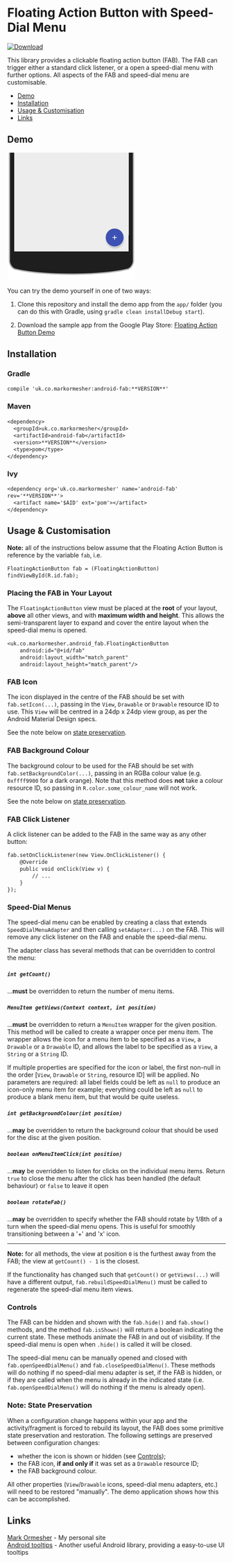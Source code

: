 # Floating Action Button with Speed-Dial Menu

[ ![Download](https://api.bintray.com/packages/markormesher/maven/android-fab/images/download.svg) ](https://bintray.com/markormesher/maven/android-fab/_latestVersion)

This library provides a clickable floating action button (FAB). The FAB can trigger either a standard click listener, or a open a speed-dial menu with further options. All aspects of the FAB and speed-dial menu are customisable.

- [Demo](#demo)
- [Installation](#installation)
- [Usage & Customisation](#usage--customisation)
- [Links](#links)

## Demo

![Demonstration of the speed-dial menu](misc/demo.gif)

You can try the demo yourself in one of two ways:

1. Clone this repository and install the demo app from the `app/` folder (you can do this with Gradle, using `gradle clean installDebug start`).

2. Download the sample app from the Google Play Store: [Floating Action Button Demo](https://play.google.com/store/apps/details?id=uk.co.markormesher.android_fab.app)

## Installation

### Gradle

    compile 'uk.co.markormesher:android-fab:**VERSION**'

### Maven

    <dependency>
      <groupId>uk.co.markormesher</groupId>
      <artifactId>android-fab</artifactId>
      <version>**VERSION**</version>
      <type>pom</type>
    </dependency>

### Ivy

    <dependency org='uk.co.markormesher' name='android-fab' rev='**VERSION**'>
      <artifact name='$AID' ext='pom'></artifact>
    </dependency>

## Usage & Customisation

**Note:** all of the instructions below assume that the Floating Action Button is reference by the variable `fab`, i.e.

    FloatingActionButton fab = (FloatingActionButton) findViewById(R.id.fab);

### Placing the FAB in Your Layout

The `FloatingActionButton` view must be placed at the **root** of your layout, **above** all other views, and with **maximum width and height**. This allows the semi-transparent layer to expand and cover the entire layout when the speed-dial menu is opened.

    <uk.co.markormesher.android_fab.FloatingActionButton
        android:id="@+id/fab"
        android:layout_width="match_parent"
        android:layout_height="match_parent"/>

### FAB Icon

The icon displayed in the centre of the FAB should be set with `fab.setIcon(...)`, passing in the `View`, `Drawable` or `Drawable` resource ID to use. This `View` will be centred in a 24dp x 24dp view group, as per the Android Material Design specs.

See the note below on [state preservation](#note-state-preservation).

### FAB Background Colour

The background colour to be used for the FAB should be set with `fab.setBackgroundColor(...)`, passing in an RGBa colour value (e.g. `0xffff9900` for a dark orange). Note that this method does **not** take a colour resource ID, so passing in `R.color.some_colour_name` will not work.

See the note below on [state preservation](#note-state-preservation).

### FAB Click Listener

A click listener can be added to the FAB in the same way as any other button:

    fab.setOnClickListener(new View.OnClickListener() {
        @Override
        public void onClick(View v) {
            // ...
        }
    });

### Speed-Dial Menus

The speed-dial menu can be enabled by creating a class that extends `SpeedDialMenuAdapter` and then calling `setAdapter(...)` on the FAB. This will remove any click listener on the FAB and enable the speed-dial menu.

The adapter class has several methods that can be overridden to control the menu:

##### `int getCount()`

...**must** be overridden to return the number of menu items.

##### `MenuItem getViews(Context context, int position)`

...**must** be overridden to return a `MenuItem` wrapper for the given position. This method will be called to create a wrapper once per menu item. The wrapper allows the icon for a menu item to be specified as a `View`, a `Drawable` or a `Drawable` ID, and allows the label to be specified as a `View`, a `String` or a `String` ID.

If multiple properties are specified for the icon or label, the first non-null in the order [`View`, `Drawable` or `String`, resource ID] will be applied. No parameters are required: all label fields could be left as `null` to produce an icon-only menu item for example; everything could be left as `null` to produce a blank menu item, but that would be quite useless.

##### `int getBackgroundColour(int position)`

...**may** be overridden to return the background colour that should be used for the disc at the given position.

##### `boolean onMenuItemClick(int position)`

...**may** be overridden to listen for clicks on the individual menu items. Return `true` to close the menu after the click has been handled (the default behaviour) or `false` to leave it open

##### `boolean rotateFab()`

...**may** be overridden to specify whether the FAB should rotate by 1/8th of a turn when the speed-dial menu opens. This is useful for smoothly transitioning between a '+' and 'x' icon.

---

**Note:** for all methods, the view at position `0` is the furthest away from the FAB; the view at `getCount() - 1` is the closest.

If the functionality has changed such that `getCount()` or `getViews(...)` will have a different output, `fab.rebuildSpeedDialMenu()` must be called to regenerate the speed-dial menu item views.

### Controls

The FAB can be hidden and shown with the `fab.hide()` and `fab.show()` methods, and the method `fab.isShown()` will return a boolean indicating the current state. These methods animate the FAB in and out of visibility. If the speed-dial menu is open when `.hide()` is called it will be closed.  

The speed-dial menu can be manually opened and closed with `fab.openSpeedDialMenu()` and `fab.closeSpeedDialMenu()`. These methods will do nothing if no speed-dial menu adapter is set, if the FAB is hidden, or if they are called when the menu is already in the indicated state (i.e. `fab.openSpeedDialMenu()` will do nothing if the menu is already open).

### Note: State Preservation

When a configuration change happens within your app and the activity/fragment is forced to rebuild its layout, the FAB does some primitive state preservation and restoration. The following settings are preserved between configuration changes:

- whether the icon is shown or hidden (see [Controls](#controls));
- the FAB icon, **if and only if** it was set as a `Drawable` resource ID;
- the FAB background colour.

All other properties (`View`/`Drawable` icons, speed-dial menu adapters, etc.) will need to be restored "manually". The demo application shows how this can be accomplished.

## Links

[Mark Ormesher](http://markormesher.co.uk) - My personal site                        
[Android tooltips](https://github.com/markormesher/android-tooltips) - Another useful Android library, providing a easy-to-use UI tooltips
